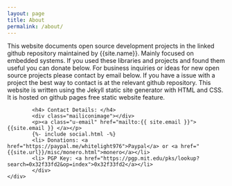```yaml
---
layout: page
title: About
permalink: /about/
---
```

<html>
<body>	
	<div class="bgimage">
		 <div class="container">
			<p> 
			This website documents open source development projects in the linked github repository maintained by {{site.name}}.
			Mainly focused on embedded systems.
			If you used these libraries and projects and found them useful you can donate below.
			For business inquiries or ideas for new open source projects please contact by email below.
			If you have a issue with a project the best way to contact is at the relevant github repository.  This website is written using the Jekyll static site generator with HTML and CSS. It is hosted on github pages free static website feature. 
			 </p> 
			
			<h4> Contact Details: </h4>
			<div class="mailiconimage"></div> 
			<p><a class="u-email" href="mailto:{{ site.email }}">{{site.email }} </a></p>
			{%- include social.html -%}
			<li> Donations: <a href="https://paypal.me/whitelight976">Paypal</a> or <a href="{{site.url}}/misc/monero.html">monero</a></li>
			<li> PGP Key: <a href="https://pgp.mit.edu/pks/lookup?search=0x32f33fd2&op=index">0x32f33fd2</a></li>
			</div>
	</div>		
</body>
</html>











